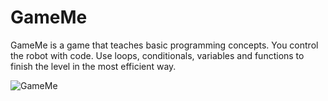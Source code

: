 # GameMe
GameMe is a game that teaches basic programming concepts. You control the robot with code. Use loops, conditionals, variables and functions to finish the level in the most efficient way.

![GameMe](https://raw.githubusercontent.com/MaciejFed/Profile/master/src/scenes/Section/component/ProjectsSection/gameme.png)
